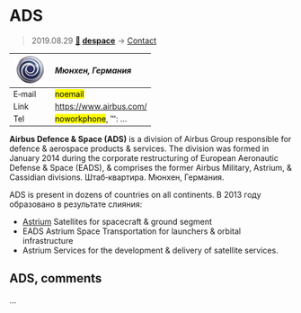 # ADS
> 2019.08.29 **[🚀](../index/index.md) [despace](index.md)** → [Contact](contact.md)

|[![](f/contact/a/ads_logo1_thumb.jpg)](f/contact/a/ads_logo1.png)|*Мюнхен, Германия*|
|:--|:--|
|E‑mail| <mark>noemail</mark> |
|Link| <https://www.airbus.com/> |
|Tel| <mark>noworkphone</mark>, ℻: … |

**Airbus Defence & Space (ADS)** is a division of Airbus Group responsible for defence & aerospace products & services. The division was formed in January 2014 during the corporate restructuring of European Aeronautic Defense & Space (EADS), & comprises the former Airbus Military, Astrium, & Cassidian divisions. Штаб‑квартира. Мюнхен, Германия.

ADS is present in dozens of countries on all continents. В 2013 году образовано в результате слияния:

   - [Astrium](zz_astrium.md) Satellites for spacecraft & ground segment
   - EADS Astrium Space Transportation for launchers & orbital infrastructure
   - Astrium Services for the development & delivery of satellite services.


<p style="page-break-after:always"> </p>

## ADS, comments

…
